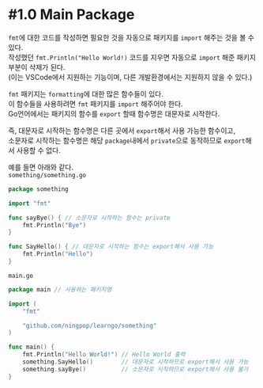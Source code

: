 # #1.0 Main Package

`fmt`에 대한 코드를 작성하면 필요한 것을 자동으로 패키지를 `import` 해주는 것을 볼 수 있다.<br/>
작성했던 `fmt.Println("Hello World!)` 코드를 지우면 자동으로 `import` 해준 패키지 부분이 삭제가 된다.<br/>
(이는 VSCode에서 지원하는 기능이며, 다른 개발환경에서는 지원하지 않을 수 있다.)<br/>

`fmt` 패키지는 `formatting`에 대한 많은 함수들이 있다.<br/>
이 함수들을 사용하려면 `fmt` 패키지를 `import` 해주어야 한다.<br/>
Go언어에서는 패키지의 함수를 `export` 할때 함수명은 대문자로 시작한다.<br/>

즉, 대문자로 시작하는 함수명은 다른 곳에서 `export`해서 사용 가능한 함수이고,<br/>
소문자로 시작하는 함수명은 해당 `package`내에서 `private`으로 동작하므로 `export`해서 사용할 수 없다.<br/>

예를 들면 아래와 같다.<br/>
`something/something.go`
``` go
package something

import "fmt"

func sayBye() { // 소문자로 시작하는 함수는 private
	fmt.Println("Bye")
}

func SayHello() { // 대문자로 시작하는 함수는 export해서 사용 가능
	fmt.Println("Hello")
}
```
`main.go`
``` go
package main // 사용하는 패키지명

import (
	"fmt"

	"github.com/ningpop/learngo/something"
)

func main() {
	fmt.Println("Hello World!") // Hello World 출력
	something.SayHello()        // 대문자로 시작하므로 export해서 사용 가능
	something.sayBye() 			// 소문자로 시작하므로 export해서 사용 불가
}
```

